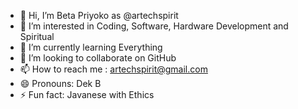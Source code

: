 - 👋 Hi, I’m Beta Priyoko as @artechspirit
- 👀 I’m interested in Coding, Software, Hardware Development and Spiritual
- 🌱 I’m currently learning Everything
- 💞️ I’m looking to collaborate on GitHub
- 📫 How to reach me : artechspirit@gmail.com
- 😄 Pronouns: Dek B
- ⚡ Fun fact: Javanese with Ethics

<!---
artechspirit/artechspirit is a ✨ special ✨ repository because its `README.md` (this file) appears on your GitHub profile.
You can click the Preview link to take a look at your changes.
--->
